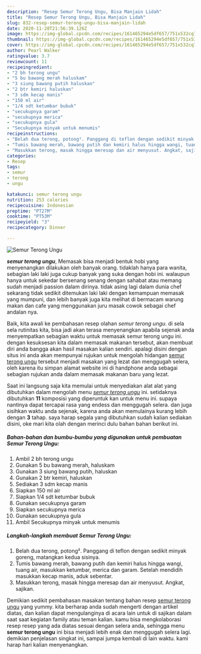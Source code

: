 ```yaml
---
description: "Resep Semur Terong Ungu, Bisa Manjain Lidah"
title: "Resep Semur Terong Ungu, Bisa Manjain Lidah"
slug: 832-resep-semur-terong-ungu-bisa-manjain-lidah
date: 2020-11-28T21:56:39.126Z
image: https://img-global.cpcdn.com/recipes/161465294e5df657/751x532cq70/semur-terong-ungu-foto-resep-utama.jpg
thumbnail: https://img-global.cpcdn.com/recipes/161465294e5df657/751x532cq70/semur-terong-ungu-foto-resep-utama.jpg
cover: https://img-global.cpcdn.com/recipes/161465294e5df657/751x532cq70/semur-terong-ungu-foto-resep-utama.jpg
author: Pearl Walker
ratingvalue: 3.7
reviewcount: 11
recipeingredient:
- "2 bh terong ungu"
- "5 bu bawang merah haluskam"
- "3 siung bawang putih haluskan"
- "2 btr kemiri haluskan"
- "3 sdm kecap manis"
- "150 ml air"
- "1/4 sdt ketumbar bubuk"
- "secukupnya garam"
- "secukupnya merica"
- "secukupnya gula"
- "Secukupnya minyak untuk menumis"
recipeinstructions:
- "Belah dua terong, potong². Panggang di teflon dengan sedikit minyak goreng, matangkan kedua sisinya."
- "Tumis bawang merah, bawang putih dan kemiri halus hingga wangi, tuang air, masukkan ketumbar, merica dan garam. Setelah mendidih masukkan kecap manis, aduk sebentar."
- "Masukkan terong, masak hingga meresap dan air menyusut. Angkat, sajikan."
categories:
- Resep
tags:
- semur
- terong
- ungu

katakunci: semur terong ungu 
nutrition: 253 calories
recipecuisine: Indonesian
preptime: "PT27M"
cooktime: "PT53M"
recipeyield: "3"
recipecategory: Dinner

---
```



![Semur Terong Ungu](https://img-global.cpcdn.com/recipes/161465294e5df657/751x532cq70/semur-terong-ungu-foto-resep-utama.jpg)

<b><i>semur terong ungu</i></b>, Memasak bisa menjadi bentuk hobi yang menyenangkan dilakukan oleh banyak orang. tidaklah hanya para wanita, sebagian laki laki juga cukup banyak yang suka dengan hobi ini. walaupun hanya untuk sekedar bersenang senang dengan sahabat atau memang sudah menjadi passion dalam dirinya. tidak asing lagi dalam dunia chef sekarang tidak sedikit ditemukan laki laki dengan kemampuan memasak yang mumpuni, dan lebih banyak juga kita melihat di bermacam warung makan dan cafe yang menggunakan juru masak cowok sebagai chef andalan nya.



Baik, kita awali ke pembahasan resep olahan <i>semur terong ungu</i>. di sela sela rutinitas kita, bisa jadi akan terasa menyenangkan apabila sejenak anda menyempatkan sebagian waktu untuk memasak semur terong ungu ini. dengan kesuksesan kita dalam memasak makanan tersebut, akan membuat diri anda bangga akan hasil masakan kalian sendiri. apalagi disini dengan situs ini anda akan mempunyai rujukan untuk mengolah hidangan <u>semur terong ungu</u> tersebut menjadi masakan yang lezat dan menggugah selera, oleh karena itu simpan alamat website ini di handphone anda sebagai sebagian rujukan anda dalam memasak makanan baru yang lezat.


Saat ini langsung saja kita memulai untuk menyediakan alat alat yang dibutuhkan dalam mengolah menu <u><i>semur terong ungu</i></u> ini. setidaknya dibutuhkan <b>11</b> komposisi yang diperuntuk kan untuk menu ini. supaya nantinya dapat tercapai rasa yang endess dan menggugah selera. dan juga sisihkan waktu anda sejenak, karena anda akan memulainya kurang lebih dengan <b>3</b> tahap. saya harap segala yang dibutuhkan sudah kalian sediakan disini, oke mari kita olah dengan merinci dulu bahan bahan berikut ini.

<!--inarticleads1-->

##### Bahan-bahan dan bumbu-bumbu yang digunakan untuk pembuatan Semur Terong Ungu:

1. Ambil 2 bh terong ungu
1. Gunakan 5 bu bawang merah, haluskam
1. Gunakan 3 siung bawang putih, haluskan
1. Gunakan 2 btr kemiri, haluskan
1. Sediakan 3 sdm kecap manis
1. Siapkan 150 ml air
1. Siapkan 1/4 sdt ketumbar bubuk
1. Gunakan secukupnya garam
1. Siapkan secukupnya merica
1. Gunakan secukupnya gula
1. Ambil Secukupnya minyak untuk menumis




<!--inarticleads2-->

##### Langkah-langkah membuat Semur Terong Ungu:

1. Belah dua terong, potong². Panggang di teflon dengan sedikit minyak goreng, matangkan kedua sisinya.
1. Tumis bawang merah, bawang putih dan kemiri halus hingga wangi, tuang air, masukkan ketumbar, merica dan garam. Setelah mendidih masukkan kecap manis, aduk sebentar.
1. Masukkan terong, masak hingga meresap dan air menyusut. Angkat, sajikan.




Demikian sedikit pembahasan masakan tentang bahan resep <u>semur terong ungu</u> yang yummy. kita berharap anda sudah mengerti dengan artikel diatas, dan kalian dapat mengulanginya di acara lain untuk di sajikan dalam saat saat kegiatan family atau teman kalian. kamu bisa mengkolaborasi resep resep yang ada diatas sesuai dengan selera anda, sehingga menu <b>semur terong ungu</b> ini bisa menjadi lebih enak dan menggugah selera lagi. demikian penjelasan singkat ini, sampai jumpa kembali di lain waktu. kami harap hari kalian menyenangkan.
